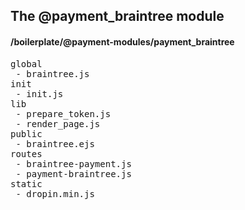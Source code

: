 ## The @payment_braintree module
#### /boilerplate/@payment-modules/payment_braintree
<pre>
global
 - braintree.js
init
 - init.js
lib
 - prepare_token.js
 - render_page.js
public
 - braintree.ejs
routes
 - braintree-payment.js
 - payment-braintree.js
static
 - dropin.min.js
</pre>

